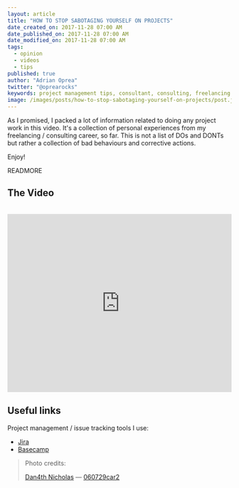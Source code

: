 ```yaml
---
layout: article
title: "HOW TO STOP SABOTAGING YOURSELF ON PROJECTS"
date_created_on: 2017-11-28 07:00 AM
date_published_on: 2017-11-28 07:00 AM
date_modified_on: 2017-11-28 07:00 AM
tags:
  - opinion
  - videos
  - tips
published: true
author: "Adrian Oprea"
twitter: "@oprearocks"
keywords: project management tips, consultant, consulting, freelancing advice, manage freelance project, client projects
image: /images/posts/how-to-stop-sabotaging-yourself-on-projects/post.jpg
---
```


As I promised, I packed a lot of information related to doing any project work in this video. It's a collection of personal experiences from my freelancing / consulting career, so far. This is not a list of DOs and DONTs but rather a collection of bad behaviours and corrective actions. 

Enjoy!

READMORE

## The Video

<br>
<iframe width="100%" height="400" src="https://www.youtube.com/embed/tC0H24XtbRg" frameborder="0" allowfullscreen></iframe>
<br>

## Useful links

Project management / issue tracking tools I use:

- [Jira](https://www.atlassian.com/software/jira)
- [Basecamp](https://basecamp.com)

> Photo credits:
>
> [Dan4th Nicholas](https://www.flickr.com/photos/dan4th/) &mdash; [060729car2](https://flic.kr/p/iLiyt)
